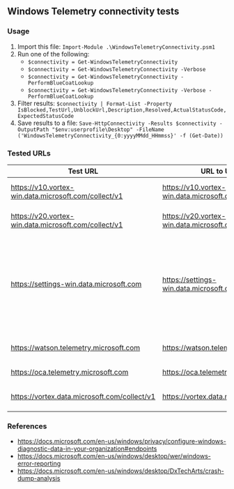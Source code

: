 ## Windows Telemetry connectivity tests

### Usage
1. Import this file: `Import-Module .\WindowsTelemetryConnectivity.psm1`
1. Run one of the following:
    * `$connectivity = Get-WindowsTelemetryConnectivity`
    * `$connectivity = Get-WindowsTelemetryConnectivity -Verbose`
    * `$connectivity = Get-WindowsTelemetryConnectivity -PerformBlueCoatLookup`
    * `$connectivity = Get-WindowsTelemetryConnectivity -Verbose -PerformBlueCoatLookup`
1. Filter results: `$connectivity | Format-List -Property IsBlocked,TestUrl,UnblockUrl,Description,Resolved,ActualStatusCode,ExpectedStatusCode`
1. Save results to a file: `Save-HttpConnectivity -Results $connectivity -OutputPath "$env:userprofile\Desktop" -FileName ('WindowsTelemetryConnectivity_{0:yyyyMMdd_HHmmss}' -f (Get-Date))`

### Tested URLs

| Test URL | URL to Unblock | Description |
| -- | -- | -- |
| https://v10.vortex-win.data.microsoft.com/collect/v1 | https://v10.vortex-win.data.microsoft.com | Diagnostic/telemetry data for Windows 10 1607 and later. |
| https://v20.vortex-win.data.microsoft.com/collect/v1 | https://v20.vortex-win.data.microsoft.com | Diagnostic/telemetry data for Windows 10 1703 and later. |
| https://settings-win.data.microsoft.com | https://settings-win.data.microsoft.com | Used by applications, such as Windows Connected User Experiences and Telemetry component and Windows Insider Program, to dynamically update their configuration. |
| https://watson.telemetry.microsoft.com | https://watson.telemetry.microsoft.com | Windows Error Reporting (WER) data. |
| https://oca.telemetry.microsoft.com | https://oca.telemetry.microsoft.com | Online Crash Analysis (OCA) data. |
| https://vortex.data.microsoft.com/collect/v1 | https://vortex.data.microsoft.com | OneDrive application for Windows 10 data. |

### References 
* https://docs.microsoft.com/en-us/windows/privacy/configure-windows-diagnostic-data-in-your-organization#endpoints
* https://docs.microsoft.com/en-us/windows/desktop/wer/windows-error-reporting 
* https://docs.microsoft.com/en-us/windows/desktop/DxTechArts/crash-dump-analysis